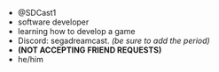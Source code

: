 - @SDCast1
- software developer
- learning how to develop a game 
- Discord: segadreamcast. *(be sure to add the period)*
- **(NOT ACCEPTING FRIEND REQUESTS)**
- he/him

